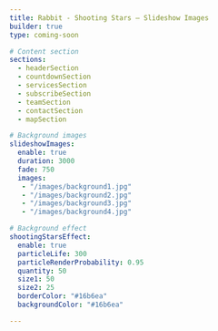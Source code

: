 ```yaml
---
title: Rabbit - Shooting Stars – Slideshow Images
builder: true
type: coming-soon

# Content section
sections:
  - headerSection
  - countdownSection
  - servicesSection
  - subscribeSection
  - teamSection
  - contactSection
  - mapSection

# Background images
slideshowImages:
  enable: true
  duration: 3000
  fade: 750
  images:
   - "/images/background1.jpg"
   - "/images/background2.jpg"
   - "/images/background3.jpg"
   - "/images/background4.jpg"

# Background effect
shootingStarsEffect: 
  enable: true
  particleLife: 300
  particleRenderProbability: 0.95
  quantity: 50
  size1: 50
  size2: 25
  borderColor: "#16b6ea"
  backgroundColor: "#16b6ea"

---
```

